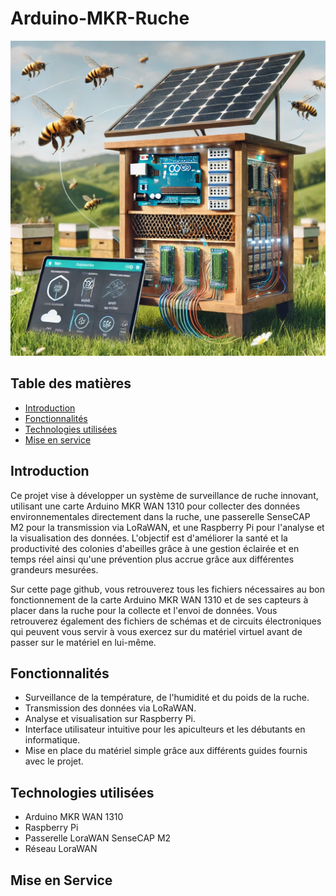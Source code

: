 # Arduino-MKR-Ruche

![Image générée par IA - Illustration de ruche connectée](.Images/ruche_connectee.webp "Image générée par IA - Illustration de ruche connectée")

## Table des matières

- [Introduction](#introduction)
- [Fonctionnalités](#fonctionnalités)
- [Technologies utilisées](#technologies-utilisées)
- [Mise en service](#mise-en-service)

## Introduction

Ce projet vise à développer un système de surveillance de ruche innovant, utilisant une carte Arduino MKR WAN 1310 pour collecter des données environnementales directement dans la ruche, une passerelle SenseCAP M2 pour la transmission via LoRaWAN, et une Raspberry Pi pour l'analyse et la visualisation des données. L'objectif est d'améliorer la santé et la productivité des colonies d'abeilles grâce à une gestion éclairée et en temps réel ainsi qu'une prévention plus accrue grâce aux différentes grandeurs mesurées.

Sur cette page github, vous retrouverez tous les fichiers nécessaires au bon fonctionnement de la carte Arduino MKR WAN 1310 et de ses capteurs à placer dans la ruche pour la collecte et l'envoi de données.
Vous retrouverez également des fichiers de schémas et de circuits électroniques qui peuvent vous servir à vous exercez sur du matériel virtuel avant de passer sur le matériel en lui-même.

## Fonctionnalités

- Surveillance de la température, de l'humidité et du poids de la ruche.
- Transmission des données via LoRaWAN.
- Analyse et visualisation sur Raspberry Pi.
- Interface utilisateur intuitive pour les apiculteurs et les débutants en informatique.
- Mise en place du matériel simple grâce aux différents guides fournis avec le projet.

## Technologies utilisées

- Arduino MKR WAN 1310
- Raspberry Pi
- Passerelle LoraWAN SenseCAP M2
- Réseau LoraWAN

## Mise en Service
